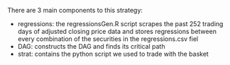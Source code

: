 There are 3 main components to this strategy:
- regressions: the regressionsGen.R script scrapes the past 252 trading days of adjusted closing price data and stores regressions between every combination of the securities in the regressions.csv fiel
- DAG: constructs the DAG and finds its critical path
- strat: contains the python script we used to trade with the basket
